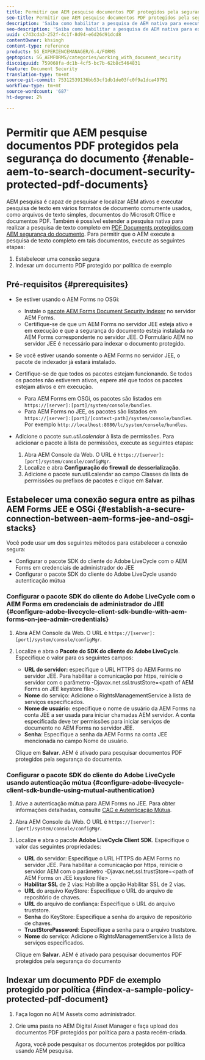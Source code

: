 ```yaml
---
title: Permitir que AEM pesquise documentos PDF protegidos pela segurança do documento
seo-title: Permitir que AEM pesquise documentos PDF protegidos pela segurança do documento
description: 'Saiba como habilitar a pesquisa de AEM nativa para executar a pesquisa de texto completo em documentos PDF protegidos por DRM.  '
seo-description: 'Saiba como habilitar a pesquisa de AEM nativa para executar a pesquisa de texto completo em documentos PDF protegidos por DRM.  '
uuid: c743cda3-252f-4c1f-8d94-e6d26d91dcd8
contentOwner: khsingh
content-type: reference
products: SG_EXPERIENCEMANAGER/6.4/FORMS
geptopics: SG_AEMFORMS/categories/working_with_document_security
discoiquuid: 759068fa-dc1b-4cf5-bc7b-62b8c5464831
feature: Document Security
translation-type: tm+mt
source-git-commit: 75312539136bb53cf1db1de03fc0f9a1dca49791
workflow-type: tm+mt
source-wordcount: '687'
ht-degree: 2%

---
```



# Permitir que AEM pesquise documentos PDF protegidos pela segurança do documento {#enable-aem-to-search-document-security-protected-pdf-documents}

AEM pesquisa é capaz de pesquisar e localizar AEM ativos e executar pesquisa de texto em vários formatos de documento comumente usados, como arquivos de texto simples, documentos do Microsoft Office e documentos PDF. Também é possível estender a pesquisa nativa para realizar a pesquisa de texto completo em [PDF Documents protegidos com AEM segurança do documento](/help/forms/using/admin-help/document-security.md). Para permitir que o AEM execute a pesquisa de texto completo em tais documentos, execute as seguintes etapas:

1. Estabelecer uma conexão segura
1. Indexar um documento PDF protegido por política de exemplo

## Pré-requisitos {#prerequisites}

* Se estiver usando o AEM Forms no OSGi:

   * Instale o [pacote AEM Forms Document Security Indexer](https://helpx.adobe.com/br/aem-forms/kb/aem-forms-releases.html) no servidor AEM Forms.
   * Certifique-se de que um AEM Forms no servidor JEE esteja ativo e em execução e que a segurança do documento esteja instalada no AEM Forms correspondente no servidor JEE. O Formulário AEM no servidor JEE é necessário para indexar o documento protegido.

* Se você estiver usando somente o AEM Forms no servidor JEE, o pacote de indexador já estará instalado.
* Certifique-se de que todos os pacotes estejam funcionando. Se todos os pacotes não estiverem ativos, espere até que todos os pacotes estejam ativos e em execução.

   * Para AEM Forms em OSGi, os pacotes são listados em `https://[server]:[port]/system/console/bundles`.
   * Para AEM Forms no JEE, os pacotes são listados em `https://[server]:[port]/[context-path]/system/console/bundles`. Por exemplo `http://localhost:8080/lc/system/console/bundles`.

* Adicione o pacote *sun.util.calendar* à  lista de permissões. Para adicionar o pacote à  lista de permissões, execute as seguintes etapas:

   1. Abra AEM Console da Web. O URL é `https://[server]:[port]/system/console/configMgr`.
   1. Localize e abra **Configuração do firewall de desserialização**.
   1. Adicione o pacote sun.util.calendar ao campo Classes da lista de permissões ou prefixos de pacotes e clique em **Salvar**.

## Estabelecer uma conexão segura entre as pilhas AEM Forms JEE e OSGi {#establish-a-secure-connection-between-aem-forms-jee-and-osgi-stacks}

Você pode usar um dos seguintes métodos para estabelecer a conexão segura:

* Configurar o pacote SDK do cliente do Adobe LiveCycle com o AEM Forms em credenciais de administrador do JEE
* Configurar o pacote SDK do cliente do Adobe LiveCycle usando autenticação mútua

### Configurar o pacote SDK do cliente do Adobe LiveCycle com o AEM Forms em credenciais de administrador do JEE {#configure-adobe-livecycle-client-sdk-bundle-with-aem-forms-on-jee-admin-credentials}

1. Abra AEM Console da Web. O URL é `https://[server]:[port]/system/console/configMgr`.
1. Localize e abra o **Pacote do SDK do cliente do Adobe LiveCycle**. Especifique o valor para os seguintes campos:

   * **URL do servidor:** especifique o URL HTTPS do AEM Forms no servidor JEE. Para habilitar a comunicação por https, reinicie o servidor com o parâmetro -Djavax.net.ssl.trustStore=&lt;path of AEM Forms on JEE keystore file> .
   * **Nome** do serviço: Adicione o RightsManagementService à lista de serviços especificados.
   * **Nome de usuário:** especifique o nome de usuário da AEM Forms na conta JEE a ser usada para iniciar chamadas AEM servidor. A conta especificada deve ter permissões para iniciar serviços de documento no AEM Forms no servidor JEE.
   * **Senha**: Especifique a senha da AEM Forms na conta JEE mencionada no campo Nome de usuário.

   Clique em **Salvar**. AEM é ativado para pesquisar documentos PDF protegidos pela segurança do documento.

### Configurar o pacote SDK do cliente do Adobe LiveCycle usando autenticação mútua {#configure-adobe-livecycle-client-sdk-bundle-using-mutual-authentication}

1. Ative a autenticação mútua para AEM Forms no JEE. Para obter informações detalhadas, consulte [CAC e Autenticação Mútua](https://helpx.adobe.com/livecycle/kb/cac-mutual-authentication.html).
1. Abra AEM Console da Web. O URL é `https://[server]:[port]/system/console/configMgr`.
1. Localize e abra o pacote **Adobe LiveCycle Client SDK**. Especifique o valor das seguintes propriedades:

   * **URL** do servidor: Especifique o URL HTTPS do AEM Forms no servidor JEE. Para habilitar a comunicação por https, reinicie o servidor AEM com o parâmetro -Djavax.net.ssl.trustStore=&lt;path of AEM Forms on JEE keystore file> .
   * **Habilitar SSL** de 2 vias: Habilite a opção Habilitar SSL de 2 vias.
   * **URL** do arquivo KeyStore: Especifique o URL do arquivo de repositório de chaves.
   * **URL** do arquivo de confiança: Especifique o URL do arquivo truststore.
   * **Senha** do KeyStore: Especifique a senha do arquivo de repositório de chaves.
   * **TrustStorePassword**: Especifique a senha para o arquivo truststore.
   * **Nome** do serviço: Adicione o RightsManagementService à lista de serviços especificados.

   Clique em **Salvar**. AEM é ativado para pesquisar documentos PDF protegidos pela segurança do documento

## Indexar um documento PDF de exemplo protegido por política {#index-a-sample-policy-protected-pdf-document}

1. Faça logon no AEM Assets como administrador.
1. Crie uma pasta no AEM Digital Asset Manager e faça upload dos documentos PDF protegidos por política para a pasta recém-criada.

   Agora, você pode pesquisar os documentos protegidos por política usando AEM pesquisa.

